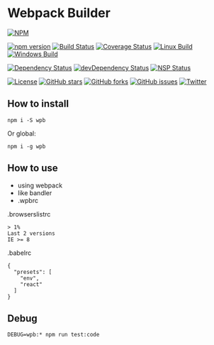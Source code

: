 # Webpack Builder

[![NPM](https://nodei.co/npm/wpb.png)](https://npmjs.org/package/wpb)

[![npm version](https://badge.fury.io/js/wpb.svg)](https://badge.fury.io/js/wpb)
[![Build Status](https://travis-ci.org/evheniy/wpb.svg?branch=master)](https://travis-ci.org/evheniy/wpb)
[![Coverage Status](https://coveralls.io/repos/github/evheniy/wpb/badge.svg?branch=master)](https://coveralls.io/github/evheniy/wpb?branch=master)
[![Linux Build](https://img.shields.io/travis/evheniy/wpb/master.svg?label=linux)](https://travis-ci.org/evheniy/)
[![Windows Build](https://img.shields.io/appveyor/ci/evheniy/wpb/master.svg?label=windows)](https://ci.appveyor.com/project/evheniy/wpb)

[![Dependency Status](https://david-dm.org/evheniy/wpb.svg)](https://david-dm.org/evheniy/wpb)
[![devDependency Status](https://david-dm.org/evheniy/wpb/dev-status.svg)](https://david-dm.org/evheniy/wpb#info=devDependencies)
[![NSP Status](https://img.shields.io/badge/NSP%20status-no%20vulnerabilities-green.svg)](https://travis-ci.org/evheniy/wpb)

[![License](https://img.shields.io/badge/license-MIT-blue.svg)](https://raw.githubusercontent.com/evheniy/wpb/master/LICENSE)
[![GitHub stars](https://img.shields.io/github/stars/evheniy/wpb.svg)](https://github.com/evheniy/wpb/stargazers)
[![GitHub forks](https://img.shields.io/github/forks/evheniy/wpb.svg)](https://github.com/evheniy/wpb/network)
[![GitHub issues](https://img.shields.io/github/issues/evheniy/wpb.svg)](https://github.com/evheniy/wpb/issues)
[![Twitter](https://img.shields.io/twitter/url/https/github.com/evheniy/wpb.svg?style=social)](https://twitter.com/intent/tweet?text=Wow:&url=%5Bobject%20Object%5D)

## How to install

    npm i -S wpb
    
Or global:

    npm i -g wpb
    
## How to use

* using webpack
* like bandler
* .wpbrc

.browserslistrc

    > 1%
    Last 2 versions
    IE >= 8
    
.babelrc

    {
      "presets": [
        "env",
        "react"
      ]
    }

## Debug

    DEBUG=wpb:* npm run test:code
